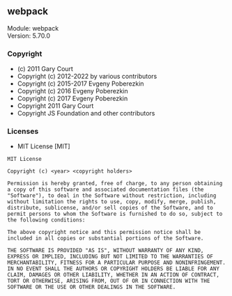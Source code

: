 ## webpack
Module: webpack\
Version: 5.70.0
### Copyright
- (c) 2011 Gary Court
- Copyright (c) 2012-2022 by various contributors
- Copyright (c) 2015-2017 Evgeny Poberezkin
- Copyright (c) 2016 Evgeny Poberezkin
- Copyright (c) 2017 Evgeny Poberezkin
- Copyright 2011 Gary Court
- Copyright JS Foundation and other contributors
### Licenses 
 - MIT License [MIT]

```
MIT License

Copyright (c) <year> <copyright holders>

Permission is hereby granted, free of charge, to any person obtaining a copy of this software and associated documentation files (the "Software"), to deal in the Software without restriction, including without limitation the rights to use, copy, modify, merge, publish, distribute, sublicense, and/or sell copies of the Software, and to permit persons to whom the Software is furnished to do so, subject to the following conditions:

The above copyright notice and this permission notice shall be included in all copies or substantial portions of the Software.

THE SOFTWARE IS PROVIDED "AS IS", WITHOUT WARRANTY OF ANY KIND, EXPRESS OR IMPLIED, INCLUDING BUT NOT LIMITED TO THE WARRANTIES OF MERCHANTABILITY, FITNESS FOR A PARTICULAR PURPOSE AND NONINFRINGEMENT. IN NO EVENT SHALL THE AUTHORS OR COPYRIGHT HOLDERS BE LIABLE FOR ANY CLAIM, DAMAGES OR OTHER LIABILITY, WHETHER IN AN ACTION OF CONTRACT, TORT OR OTHERWISE, ARISING FROM, OUT OF OR IN CONNECTION WITH THE SOFTWARE OR THE USE OR OTHER DEALINGS IN THE SOFTWARE.
```
